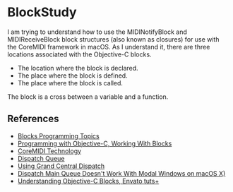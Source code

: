 #  BlockStudy

I am trying to understand how to use the MIDINotifyBlock and MIDIReceiveBlock block structures
(also known as closures) for use with the CoreMIDI framework in macOS.  As I understand it, there are three locations associated with the Objective-C blocks.

* The location where the block is declared.
* The place where the block is defined.
* The place where the block is called.

The block is a cross between a variable and a function.

## References

* [Blocks Programming Topics](https://developer.apple.com/library/archive/documentation/Cocoa/Conceptual/Blocks/Articles/00_Introduction.html)
* [Programming with Objective-C, Working With Blocks](https://developer.apple.com/library/archive/documentation/Cocoa/Conceptual/ProgrammingWithObjectiveC/WorkingwithBlocks/WorkingwithBlocks.html)
* [CoreMIDI Technology](https://developer.apple.com/documentation/coremidi?language=objc)
* [Dispatch Queue](https://developer.apple.com/documentation/dispatch/dispatchqueue)
* [Using Grand Central Dispatch](https://apple.github.io/swift-corelibs-libdispatch/tutorial/)
* [Dispatch Main Queue Doesn't Work With Modal Windows on macOS X)](https://www.thecave.com/2015/08/10/dispatch-async-to-main-queue-doesnt-work-with-modal-window-on-mac-os-x/)
* [Understanding Objective-C Blocks, Envato tuts+](https://code.tutsplus.com/tutorials/understanding-objective-c-blocks--mobile-14319)